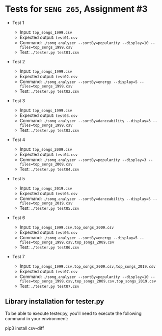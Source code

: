# Tests for `SENG 265`, Assignment #3

* Test 1
    * Input: `top_songs_1999.csv`
    * Expected output: `test01.csv`
    * Command: `./song_analyzer --sortBy=popularity --display=10 --files=top_songs_1999.csv`
    * Test: `./tester.py test01.csv`

* Test 2
    * Input: `top_songs_1999.csv`
    * Expected output: `test02.csv`
    * Command: `./song_analyzer --sortBy=energy --display=5 --files=top_songs_1999.csv`
    * Test: `./tester.py test02.csv`

* Test 3
    * Input: `top_songs_1999.csv`
    * Expected output: `test03.csv`
    * Command: `./song_analyzer --sortBy=danceability --display=3 --files=top_songs_1999.csv`
    * Test: `./tester.py test03.csv`

* Test 4
    * Input: `top_songs_2009.csv`
    * Expected output: `test04.csv`
    * Command: `./song_analyzer --sortBy=popularity --display=3 --files=top_songs_2009.csv`
    * Test: `./tester.py test04.csv`

* Test 5
    * Input: `top_songs_2019.csv`
    * Expected output: `test05.csv`
    * Command: `./song_analyzer --sortBy=danceability --display=5 --files=top_songs_2019.csv`
    * Test: `./tester.py test05.csv`

* Test 6
    * Input: `top_songs_1999.csv,top_songs_2009.csv`
    * Expected output: `test06.csv`
    * Command: `./song_analyzer --sortBy=energy --display=5 --files=top_songs_1999.csv,top_songs_2009.csv`
    * Test: `./tester.py test06.csv`

* Test 7
    * Input: `top_songs_1999.csv,top_songs_2009.csv,top_songs_2019.csv`
    * Expected output: `test07.csv`
    * Command: `./song_analyzer --sortBy=popularity --display=10 --files=top_songs_1999.csv,top_songs_2009.csv,top_songs_2019.csv`
    * Test: `./tester.py test07.csv`


## Library installation for tester.py

To be able to execute tester.py, you'll need to execute the following command in your environment:

pip3 install csv-diff





